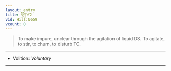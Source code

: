 ```yaml
---
layout: entry
title: སྙོག་√2
vid: Hill:0659
vcount: 0
---
```

> To make impure, unclear through the agitation of liquid DS\. To agitate, to stir, to churn, to disturb TC\.

---
* Volition: _Voluntary_

---


